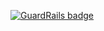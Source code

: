 
[![GuardRails badge](https://badges.production.guardrails.io/ileossa/C.svg)](https://www.guardrails.io)
